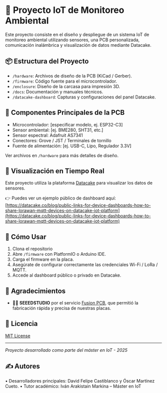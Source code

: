 # 🌿 Proyecto IoT de Monitoreo Ambiental

Este proyecto consiste en el diseño y despliegue de un sistema IoT de monitoreo ambiental utilizando sensores, una PCB personalizada, comunicación inalámbrica y visualización de datos mediante Datacake.

## 📦 Estructura del Proyecto

- `/hardware`: Archivos de diseño de la PCB (KiCad / Gerber).
- `/firmware`: Código fuente para el microcontrolador.
- `/enclosure`: Diseño de la carcasa para impresión 3D.
- `/docs`: Documentación y manuales técnicos.
- `/datacake-dashboard`: Capturas y configuraciones del panel Datacake.

## 🔧 Componentes Principales de la PCB

- Microcontrolador: [especificar modelo, ej. ESP32-C3]
- Sensor ambiental: [ej. BME280, SHT31, etc.]
- Sensor espectral: Adafruit AS7341
- Conectores: Grove / JST / Terminales de tornillo
- Fuente de alimentación: [ej. USB-C, Lipo, Regulador 3.3V]

Ver archivos en `/hardware` para más detalles de diseño.

## 📡 Visualización en Tiempo Real

Este proyecto utiliza la plataforma [Datacake](https://datacake.co) para visualizar los datos de sensores.

👉 Puedes ver un ejemplo público de dashboard aquí:  
[https://datacake.co/blog/public-links-for-device-dashboards-how-to-share-lorawan-mqtt-devices-on-datacake-iot-platform](https://datacake.co/blog/public-links-for-device-dashboards-how-to-share-lorawan-mqtt-devices-on-datacake-iot-platform)

## 🚀 Cómo Usar

1. Clona el repositorio
2. Abre `/firmware` con PlatformIO o Arduino IDE.
3. Carga el firmware en la placa.
4. Asegúrate de configurar correctamente las credenciales Wi-Fi / LoRa / MQTT.
5. Accede al dashboard público o privado en Datacake.

## 🙌 Agradecimientos

- 👨‍🏭 **SEEEDSTUDIO** por el servicio [Fusion PCB](https://www.seeedstudio.com/fusion.html), que permitió la fabricación rápida y precisa de nuestras placas.

## 📄 Licencia

[MIT License](LICENSE)

---

_Proyecto desarrollado como parte del máster en IoT - 2025_

## ✍️ Autores

•	Desarrolladores principales: David Felipe Castiblanco y Óscar Martínez Cueto.
•	Tutor académico: Iván Arakistain Markina – Máster en IoT


